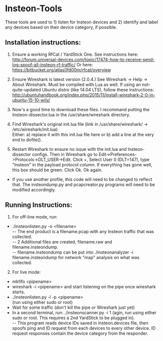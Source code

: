 # Insteon-Tools

These tools are used to 1) listen for Insteon devices and 2) identify and label any devices based on their device category, if possible.

## Installation instructions:
1) Ensure a working RfCat / YardStick One. See instructions here: http://forum.universal-devices.com/topic/17474-how-to-receive-send-log-spoof-all-insteon-rf-traffic/ 
Or here: https://bitbucket.org/atlas0fd00m/rfcat/overview

2) Ensure Wireshark is latest version (2.0.4.) See Wireshark -> Help -> About Wireshark. Must be compiled with Lua as well. If using an not-quite-updated Ubuntu distro (like 14.04 LTS), follow these instructions: http://ubuntuhandbook.org/index.php/2015/11/install-wireshark-2-0-in-ubuntu-15-10-wily/

3) Now's a good time to download these files. I recommand putting the Insteon-dissector.lua in the /usr/share/wireshark directory. 

4) Find Wireshark's original init.lua file (link in /usr/share/wireshark/ -> /etc/wireshark/init.lua)<br> 
   Either: a) replace it with this init.lua file here or b) add a line at the very end to dofile(<path to Insteon-dissector.lua>).<br>
           
5) Restart Wireshark to ensure no issue with the init.lua and Insteon-dissector configs. Then in Wireshark go to  Edit->Preferences->Protocols->DLT_USER->Edit. Click +, Select User 0 (DLT=147), type "Insteon" in the payload protocol column. If everything has gone well, this box should be green. Click Ok. Ok again.<br>
- If you use another profile, this code will need to be changed to reflect that. The insteondump.py and pcapcreator.py       programs will need to be modified accordingly.

## Running Instructions:
1) For off-line mode, run:<br>
- ./insteonlisten.py -o \<filename\>  <br>
-- The end product is a filename.pcap with any Insteon traffic that was collected.<br>
-- 2 Additional files are created, filename.raw and filename.insteondump. <br>
-- filename.insteondump can be put into ./insteonanalyzer -i filename.insteondump for network "map" analysis on what     was collected.

2) For live mode:<br>
- mkfifo \<pipename\><br>
- wireshark -i \<pipename\> and start listening on the pipe once wireshark starts.<br>
- ./insteonlisten.py -l -p \<pipename\><br> (run using either sudo or root)
- Wait for some traffic (don't kill the pipe or Wireshark just yet)<br>
- In a second terminal, run: ./insteonscanner.py -i 1 (agin, run using either sudo or root.  This requires a 2nd YardStick to be plugged in). <br>
-- This program reads device IDs saved in insteon.devices file, then spoofs ping and ID request from each devices to every other device. ID request responses contain the device category from the responder.

